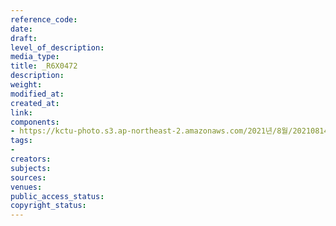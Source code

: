 ```yaml
---
reference_code: 
date: 
draft: 
level_of_description: 
media_type: 
title: _R6X0472
description: 
weight: 
modified_at: 
created_at: 
link: 
components:
- https://kctu-photo.s3.ap-northeast-2.amazonaws.com/2021년/8월/20210814_8.15+전국노동자대회/_R6X0472.jpg
tags:
- 
creators: 
subjects: 
sources: 
venues: 
public_access_status: 
copyright_status: 
---
```


